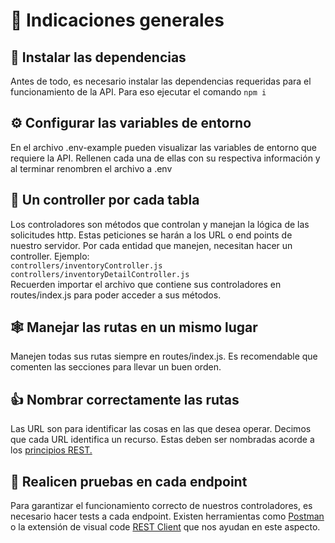 # :speech_balloon: Indicaciones generales

## :rocket: Instalar las dependencias
Antes de todo, es necesario instalar las dependencias requeridas para el funcionamiento de la API. Para eso ejecutar el comando `npm i`

## :gear: Configurar las variables de entorno
En el archivo .env-example pueden visualizar las variables de entorno que requiere la API. Rellenen cada una de ellas con su respectiva información y al terminar renombren el archivo a .env

## :space_invader: Un controller por cada tabla 
Los controladores son métodos que controlan y manejan la lógica de las solicitudes http. Estas peticiones se harán a los URL o end points de nuestro servidor. Por cada entidad que manejen, necesitan hacer un controller. Ejemplo:  
`controllers/inventoryController.js`  
`controllers/inventoryDetailController.js`  
Recuerden importar el archivo que contiene sus controladores en routes/index.js para poder acceder a sus métodos.

## :spider_web: Manejar las rutas en un mismo lugar 
Manejen todas sus rutas siempre en routes/index.js. Es recomendable que comenten las secciones para llevar un buen orden.

## :thumbsup: Nombrar correctamente las rutas 
Las URL son para identificar las cosas en las que desea operar. Decimos que cada URL identifica un recurso. Estas deben ser nombradas acorde a los [principios REST.](https://code.tutsplus.com/es/tutorials/a-beginners-guide-to-http-and-rest--net-16340)

## :broom: Realicen pruebas en cada endpoint 
Para garantizar el funcionamiento correcto de nuestros controladores, es necesario hacer tests a cada endpoint. Existen herramientas como [Postman](https://www.postman.com/downloads/) o la extensión de visual code [REST Client](https://marketplace.visualstudio.com/items?itemName=humao.rest-client) que nos ayudan en este aspecto.